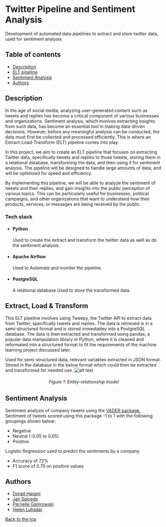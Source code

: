 # Twitter Pipeline and Sentiment Analysis

Development of automated data pipelines to extract and store twitter data, used for sentiment analysis

## Table of contents

-   [Description](https://github.com/Dorad-H/ELT-Twitter-Sentiment-Analysis#tech-stack)
-   [ELT pipeline](https://github.com/Dorad-H/ELT-Twitter-Sentiment-Analysis#extract-load--transform)
-   [Sentiment Analysis](https://github.com/Dorad-H/ELT-Twitter-Sentiment-Analysis#machine-learning)
-   [Authors](https://github.com/Dorad-H/ELT-Twitter-Sentiment-Analysis#authors)

## Description

In the age of social media, analyzing user-generated content such as tweets and replies has become a critical component of various businesses and organizations. Sentiment analysis, which involves extracting insights from such data, has become an essential tool in making data-driven decisions. However, before any meaningful analysis can be conducted, the data must first be collected and processed efficiently. This is where an Extract-Load-Transform (ELT) pipeline comes into play.

In this project, we aim to create an ELT pipeline that focuses on extracting Twitter data, specifically tweets and replies to those tweets, storing them in a relational database, transforming the data, and then using it for sentiment analysis. The pipeline will be designed to handle large amounts of data, and will be optimized for speed and efficiency.

By implementing this pipeline, we will be able to analyze the sentiment of tweets and their replies, and gain insights into the public perception of various topics. This can be particularly useful for businesses, political campaigns, and other organizations that want to understand how their products, services, or messages are being received by the public.

### Tech stack

-   #### Python

    Used to create the extract and transform the twitter data as well as do the sentiment analysis.

-   #### Apache Airflow

    Used to Automate and monitor the pipeline.

-   #### PostgreSQL
    A relational database Used to store the transformed data.

## Extract, Load & Transform

This ELT pipeline involves using Tweepy, the Twitter API to extract data from Twitter, specifically tweets and replies. The data is retrieved is in a semi-structured format and is stored immediatley into a PostgreSQL database. The data is then extracted and transformed using pandas, a popular data manipulation library in Python, where it is cleaned and reformated into a structured format to fit the requirements of the machine learning project discussed later.

Used for semi-structured data, relevant variables extracted in JSON format. Stored in the database in the below format which could then be extracted and transformed for needed use.
![alt text](https://github.com/Dorad-H/Twitter_Pipeline/blob/917c0e72d1e1e96f7d7d9f3a6674ee1d35b355e6/Semi%20structured.png "JSON format")

###### <div align="center"> Figure 1: Entity-relationship model </div>

## Sentiment Analysis

Sentiment analysis of company tweets using the [VADER package.](https://github.com/cjhutto/vaderSentiment) Sentiment of tweets scored using this package -1 to 1 with the following groupings shown below:

-   Negative
-   Neutral (-0.05 to 0.05)
-   Positive

Logistic Regression used to predict the sentiments by a company

-   Accuracy of 72%
-   F1 score of 0.75 on positive values

## Authors

-   [Dorad Hasani](https://github.com/Dorad-H)
-   [Jan Salcedo](https://github.com/SuperSalcedo22)
-   [Pernelle Gamrowski](https://github.com/pernelleg)
-   [Helen Luhaäär](https://github.com/HelenLB)

[Back to the top](https://github.com/Dorad-H/ELT-Twitter-Sentiment-Analysis#twitter_pipeline)
